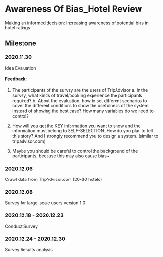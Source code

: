 # Awareness Of Bias_Hotel Review
Making an informed decision: Increasing awareness of potential bias in hotel ratings

## Milestone
### 2020.11.30
Idea Evaluation
#### Feedback:
1) The participants of the survey are the users of TripAdvisor
a. In the survey,  what kinds of travel/booking experience the participants required?
b. About the evaluation, how to set different scenarios to cover the different conditions to show the usefulness of the system instead of showing the best case? How many variables do we need to control?
2) How will you get the KEY information you want to show and the information must belong to SELF-SELECTION. How do you plan to tell this story? And I strongly recommend you to design a system. (similar to tripadvisor.com)

3) Maybe you should be careful to control the background of the participants, because this may also cause bias~ 


### 2020.12.06
Crawl data from TripAdvisor.com (20-30 hotels)
### 2020.12.08
Survey for large-scale users version 1.0

### 2020.12.18 - 2020.12.23
Conduct Survey

### 2020.12.24 - 2020.12.30
Survey Results analysis




